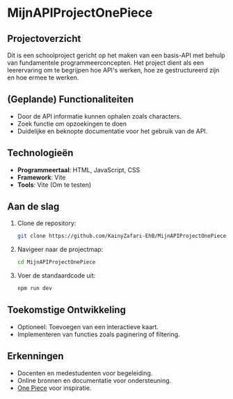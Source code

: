 # MijnAPIProjectOnePiece

## Projectoverzicht
Dit is een schoolproject gericht op het maken van een basis-API met behulp van fundamentele programmeerconcepten. Het project dient als een leerervaring om te begrijpen hoe API's werken, hoe ze gestructureerd zijn en hoe ermee te werken.

## (Geplande) Functionaliteiten
- Door de API informatie kunnen ophalen zoals characters.
- Zoek functie om opzoekingen te doen
- Duidelijke en beknopte documentatie voor het gebruik van de API.

## Technologieën
- **Programmeertaal**: HTML, JavaScript, CSS
- **Framework**: Vite
- **Tools**: Vite (Om te testen)

## Aan de slag
1. Clone de repository:
    ```bash
    git clone https://github.com/KainyZafari-EhB/MijnAPIProjectOnePiece.git
    ```
2. Navigeer naar de projectmap:
    ```bash
    cd MijnAPIProjectOnePiece
    ```
3. Voer de standaardcode uit:
    ```bash
    npm run dev
    ```

## Toekomstige Ontwikkeling
- Optioneel: Toevoegen van een interactieve kaart.
- Implementeren van functies zoals paginering of filtering.

## Erkenningen
- Docenten en medestudenten voor begeleiding.
- Online bronnen en documentatie voor ondersteuning.
- [One Piece](https://onepiece.fandom.com/wiki/One_Piece_Wiki) voor inspiratie.